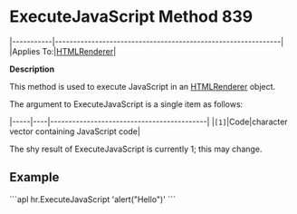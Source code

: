 <h1 class="heading"><span class="name">ExecuteJavaScript</span> <span class="command">Method 839</span></h1>

|-----------|--------------------------------------------------------------|
|Applies To:|[HTMLRenderer](https://help.dyalog.com/19.0/index.htm#GUI/Objects/HTMLRenderer.htm)|

**Description**

This method is used to execute JavaScript in an [HTMLRenderer](https://help.dyalog.com/19.0/index.htm#GUI/Objects/HTMLRenderer.htm) object.

The argument to ExecuteJavaScript is a single item as follows:

|-----|----|-------------------------------------------|
|`[1]`|Code|character vector containing JavaScript code|

The shy result of ExecuteJavaScript is currently 1; this may change.

<h2 class="example">Example</h2>
```apl
      hr.ExecuteJavaScript 'alert("Hello")'
```

